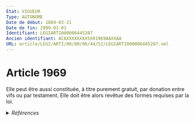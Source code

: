 ```yaml
---
État: VIGUEUR
Type: AUTONOME
Date de début: 1804-03-21
Date de fin: 2999-01-01
Identifiant: LEGIARTI000006445207
Ancien identifiant: ACAXXXXXXXX5X01969AAXXAA
URL: article/LEGI/ARTI/00/00/06/44/52/LEGIARTI000006445207.xml
---
```


<h1>Article 1969</h1>

Elle peut être aussi constituée, à titre purement gratuit, par donation entre
vifs ou par testament. Elle doit être alors revêtue des formes requises par la
loi.


<details>
  <summary><em>Références</em></summary>

  <h2>Références faites par l'article</h2>
  
  <ul>
    <li>
      2999-01-01 SPEC_APPLI source <a href="https://legal.tricoteuses.fr//redirection/LEGITEXT000006070721?vers=git&vers=legifrance">Code civil VIGUEUR</a>
    </li>
    <li>
      CODIFICATION source Loi 1804-03-10
    </li>
    <li>
      CREATION source Loi 1804-03-10 promulguée le 20 mars 1804
    </li>
  </ul>
</details>
